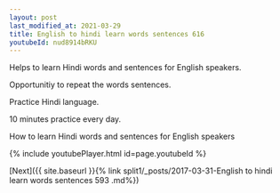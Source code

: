 ```yaml
---
layout: post
last_modified_at: 2021-03-29
title: English to hindi learn words sentences 616 
youtubeId: nud8914bRKU
---
```

 
 
Helps to learn Hindi words and sentences for English speakers.

Opportunitiy to repeat the words sentences. 

Practice Hindi language. 
 
10 minutes practice every day. 
 
How to learn Hindi words and sentences for English speakers 
 
{% include youtubePlayer.html id=page.youtubeId %}
 
 
[Next]({{ site.baseurl }}{% link  split1/_posts/2017-03-31-English to hindi learn words sentences 593 .md%})
 
